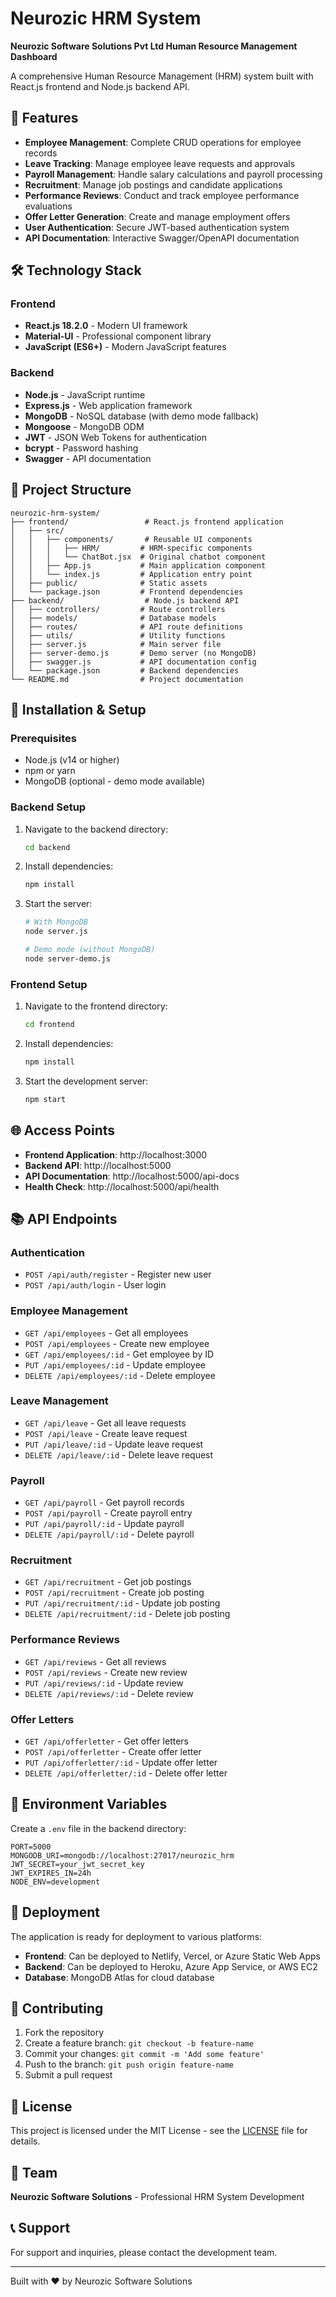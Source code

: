 # Neurozic HRM System

**Neurozic Software Solutions Pvt Ltd Human Resource Management Dashboard**

A comprehensive Human Resource Management (HRM) system built with React.js frontend and Node.js backend API.

## 🚀 Features

- **Employee Management**: Complete CRUD operations for employee records
- **Leave Tracking**: Manage employee leave requests and approvals
- **Payroll Management**: Handle salary calculations and payroll processing
- **Recruitment**: Manage job postings and candidate applications
- **Performance Reviews**: Conduct and track employee performance evaluations
- **Offer Letter Generation**: Create and manage employment offers
- **User Authentication**: Secure JWT-based authentication system
- **API Documentation**: Interactive Swagger/OpenAPI documentation

## 🛠️ Technology Stack

### Frontend
- **React.js 18.2.0** - Modern UI framework
- **Material-UI** - Professional component library
- **JavaScript (ES6+)** - Modern JavaScript features

### Backend
- **Node.js** - JavaScript runtime
- **Express.js** - Web application framework
- **MongoDB** - NoSQL database (with demo mode fallback)
- **Mongoose** - MongoDB ODM
- **JWT** - JSON Web Tokens for authentication
- **bcrypt** - Password hashing
- **Swagger** - API documentation

## 📁 Project Structure

```
neurozic-hrm-system/
├── frontend/                 # React.js frontend application
│   ├── src/
│   │   ├── components/       # Reusable UI components
│   │   │   ├── HRM/         # HRM-specific components
│   │   │   └── ChatBot.jsx  # Original chatbot component
│   │   ├── App.js           # Main application component
│   │   └── index.js         # Application entry point
│   ├── public/              # Static assets
│   └── package.json         # Frontend dependencies
├── backend/                  # Node.js backend API
│   ├── controllers/         # Route controllers
│   ├── models/              # Database models
│   ├── routes/              # API route definitions
│   ├── utils/               # Utility functions
│   ├── server.js            # Main server file
│   ├── server-demo.js       # Demo server (no MongoDB)
│   ├── swagger.js           # API documentation config
│   └── package.json         # Backend dependencies
└── README.md                # Project documentation
```

## 🔧 Installation & Setup

### Prerequisites
- Node.js (v14 or higher)
- npm or yarn
- MongoDB (optional - demo mode available)

### Backend Setup

1. Navigate to the backend directory:
   ```bash
   cd backend
   ```

2. Install dependencies:
   ```bash
   npm install
   ```

3. Start the server:
   ```bash
   # With MongoDB
   node server.js
   
   # Demo mode (without MongoDB)
   node server-demo.js
   ```

### Frontend Setup

1. Navigate to the frontend directory:
   ```bash
   cd frontend
   ```

2. Install dependencies:
   ```bash
   npm install
   ```

3. Start the development server:
   ```bash
   npm start
   ```

## 🌐 Access Points

- **Frontend Application**: http://localhost:3000
- **Backend API**: http://localhost:5000
- **API Documentation**: http://localhost:5000/api-docs
- **Health Check**: http://localhost:5000/api/health

## 📚 API Endpoints

### Authentication
- `POST /api/auth/register` - Register new user
- `POST /api/auth/login` - User login

### Employee Management
- `GET /api/employees` - Get all employees
- `POST /api/employees` - Create new employee
- `GET /api/employees/:id` - Get employee by ID
- `PUT /api/employees/:id` - Update employee
- `DELETE /api/employees/:id` - Delete employee

### Leave Management
- `GET /api/leave` - Get all leave requests
- `POST /api/leave` - Create leave request
- `PUT /api/leave/:id` - Update leave request
- `DELETE /api/leave/:id` - Delete leave request

### Payroll
- `GET /api/payroll` - Get payroll records
- `POST /api/payroll` - Create payroll entry
- `PUT /api/payroll/:id` - Update payroll
- `DELETE /api/payroll/:id` - Delete payroll

### Recruitment
- `GET /api/recruitment` - Get job postings
- `POST /api/recruitment` - Create job posting
- `PUT /api/recruitment/:id` - Update job posting
- `DELETE /api/recruitment/:id` - Delete job posting

### Performance Reviews
- `GET /api/reviews` - Get all reviews
- `POST /api/reviews` - Create new review
- `PUT /api/reviews/:id` - Update review
- `DELETE /api/reviews/:id` - Delete review

### Offer Letters
- `GET /api/offerletter` - Get offer letters
- `POST /api/offerletter` - Create offer letter
- `PUT /api/offerletter/:id` - Update offer letter
- `DELETE /api/offerletter/:id` - Delete offer letter

## 🔐 Environment Variables

Create a `.env` file in the backend directory:

```env
PORT=5000
MONGODB_URI=mongodb://localhost:27017/neurozic_hrm
JWT_SECRET=your_jwt_secret_key
JWT_EXPIRES_IN=24h
NODE_ENV=development
```

## 🚀 Deployment

The application is ready for deployment to various platforms:

- **Frontend**: Can be deployed to Netlify, Vercel, or Azure Static Web Apps
- **Backend**: Can be deployed to Heroku, Azure App Service, or AWS EC2
- **Database**: MongoDB Atlas for cloud database

## 🤝 Contributing

1. Fork the repository
2. Create a feature branch: `git checkout -b feature-name`
3. Commit your changes: `git commit -m 'Add some feature'`
4. Push to the branch: `git push origin feature-name`
5. Submit a pull request

## 📝 License

This project is licensed under the MIT License - see the [LICENSE](LICENSE) file for details.

## 👥 Team

**Neurozic Software Solutions** - Professional HRM System Development

## 📞 Support

For support and inquiries, please contact the development team.

---

Built with ❤️ by Neurozic Software Solutions
